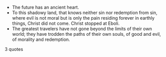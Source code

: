  - The future has an ancient heart.
 - To this shadowy land, that knows neither sin nor redemption from sin, where evil is not moral but is only the pain residing forever in earthly things, Christ did not come. Christ stopped at Eboli.
 - The greatest travelers have not gone beyond the limits of their own world; they have trodden the paths of their own souls, of good and evil, of morality and redemption.

3 quotes